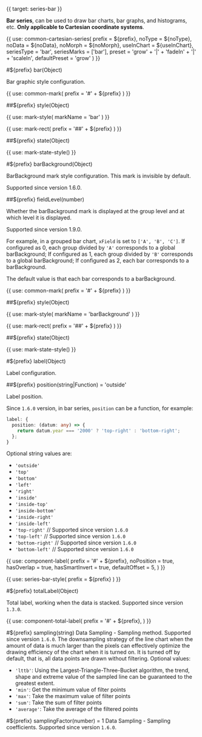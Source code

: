 {{ target: series-bar }}

<!-- IBarSeriesSpec -->

**Bar series**, can be used to draw bar charts, bar graphs, and histograms, etc. **Only applicable to Cartesian coordinate systems**.

{{ use: common-cartesian-series(
  prefix = ${prefix},
  noType = ${noType},
  noData = ${noData},
  noMorph = ${noMorph},
  useInChart = ${useInChart},
  seriesType = 'bar',
  seriesMarks = ['bar'],
  preset = 'grow' + '|' + 'fadeIn' + '|' + 'scaleIn',
  defaultPreset = 'grow'
) }}

#${prefix} bar(Object)

Bar graphic style configuration.

{{ use: common-mark(
  prefix = '#' + ${prefix}
) }}

##${prefix} style(Object)

{{ use: mark-style(
  markName = 'bar'
) }}

{{ use: mark-rect(
  prefix = '##' + ${prefix}
) }}

##${prefix} state(Object)

{{ use: mark-state-style() }}

#${prefix} barBackground(Object)

BarBackground mark style configuration. This mark is invisible by default.

Supported since version 1.6.0.

##${prefix} fieldLevel(number)

Whether the barBackground mark is displayed at the group level and at which level it is displayed.

Supported since version 1.9.0.

For example, in a grouped bar chart, `xField` is set to `['A', 'B', 'C']`. If configured as 0, each group divided by `'A'` corresponds to a global barBackground; If configured as 1, each group divided by `'B'` corresponds to a global barBackground; If configured as 2, each bar corresponds to a barBackground.

The default value is that each bar corresponds to a barBackground.

{{ use: common-mark(
  prefix = '#' + ${prefix}
) }}

##${prefix} style(Object)

{{ use: mark-style(
  markName = 'barBackground'
) }}

{{ use: mark-rect(
  prefix = '##' + ${prefix}
) }}

##${prefix} state(Object)

{{ use: mark-state-style() }}

#${prefix} label(Object)

Label configuration.

##${prefix} position(string|Function) = 'outside'

Label position.

Since `1.6.0` version, in bar series, `position` can be a function, for example:

```ts
label: {
  position: (datum: any) => {
    return datum.year === '2000' ? 'top-right' : 'bottom-right';
  };
}
```

Optional string values are:

- `'outside'`
- `'top'`
- `'bottom'`
- `'left'`
- `'right'`
- `'inside'`
- `'inside-top'`
- `'inside-bottom'`
- `'inside-right'`
- `'inside-left'`
- `'top-right'` // Supported since version `1.6.0`
- `'top-left'` // Supported since version `1.6.0`
- `'bottom-right'` // Supported since version `1.6.0`
- `'bottom-left'` // Supported since version `1.6.0`

{{ use: component-label(
  prefix = '#' + ${prefix},
  noPosition = true,
  hasOverlap = true,
  hasSmartInvert = true,
  defaultOffset = 5,
) }}

{{ use: series-bar-style(
  prefix = ${prefix}
) }}

#${prefix} totalLabel(Object)

Total label, working when the data is stacked. Supported since version `1.3.0`.

{{ use: component-total-label(
  prefix = '#' + ${prefix},
) }}

#${prefix} sampling(string)
Data Sampling - Sampling method. Supported since version `1.6.0`.
The downsampling strategy of the line chart when the amount of data is much larger than the pixels can effectively optimize the drawing efficiency of the chart when it is turned on. It is turned off by default, that is, all data points are drawn without filtering.
Optional values:

- `'lttb'`: Using the Largest-Triangle-Three-Bucket algorithm, the trend, shape and extreme value of the sampled line can be guaranteed to the greatest extent.
- `'min'`: Get the minimum value of filter points
- `'max'`: Take the maximum value of filter points
- `'sum'`: Take the sum of filter points
- `'average'`: Take the average of the filtered points

#${prefix} samplingFactor(number) = 1
Data Sampling - Sampling coefficients. Supported since version `1.6.0`.
